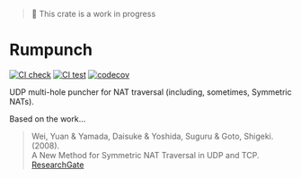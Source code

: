 > :construction: This crate is a work in progress

# Rumpunch

[![CI check](https://github.com/neil2468/rumpunch/actions/workflows/check.yml/badge.svg)](https://github.com/neil2468/rumpunch/actions?query=branch%3Amain&workflow%3Acheck)
[![CI test](https://github.com/neil2468/rumpunch/actions/workflows/test.yml/badge.svg)](https://github.com/neil2468/rumpunch/actions?query=branch%3Amain&workflow%3Atest)
[![codecov](https://codecov.io/gh/neil2468/rumpunch/branch/main/graph/badge.svg?token=10ZIBJHJPH)](https://codecov.io/gh/neil2468/rumpunch)

UDP multi-hole puncher for NAT traversal (including, sometimes, Symmetric NATs). 

Based on the work...

> Wei, Yuan & Yamada, Daisuke & Yoshida, Suguru & Goto, Shigeki. (2008).  
A New Method for Symmetric NAT Traversal in UDP and TCP.  
[ResearchGate](https://www.researchgate.net/publication/228411948_A_New_Method_for_Symmetric_NAT_Traversal_in_UDP_and_TCP)

